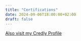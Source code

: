 ```yaml
---
title: "Certifications"
date: 2024-09-06T18:00:00+02:00
draft: false
---
```


[Also visit my Credly Profile](https://www.credly.com/users/gerold-busch)